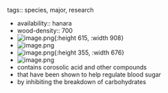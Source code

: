 tags:: species, major, research

- availability:: hanara
- wood-density:: 700
- ![image.png](https://peach-geographical-bat-397.mypinata.cloud/ipfs/QmULSVHQveKdkjvkKJbEPfUKVA5Utd8t4mgmuSyEdUXCse){:height 615, :width 908}
- ![image.png](https://peach-geographical-bat-397.mypinata.cloud/ipfs/QmZ33m8ad7ghAxBfwDg9jNhzkFyHAcyYXmMMY27ZvAY7jU)
- ![image.png](https://peach-geographical-bat-397.mypinata.cloud/ipfs/QmU5mQEPQok29eT2J1DnF1c1hdrKiPfvFFYt84j2jtH2DV){:height 355, :width 676}
- ![image.png](https://peach-geographical-bat-397.mypinata.cloud/ipfs/QmYKsNfZ9H6XWLLPL5M1H4kEqgbSCrCshBZr68xsuEhttj)
- contains corosolic acid and other compounds
- that have been shown to help regulate blood sugar
- by inhibiting the breakdown of carbohydrates
